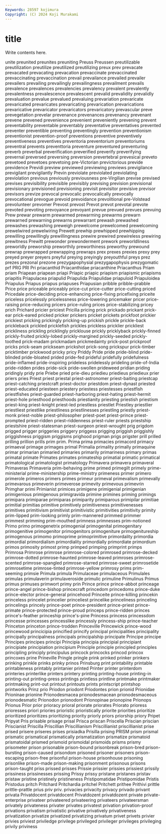 ```yaml
---
Keywords: 28597 kojimura
Copyright: (C) 2024 Koji Murakami
---
```


# title

Write contents here.



unite preunited preunites
preuniting Preuss Preussen preutilizable preutilization preutilize preutilized preutilizing preux prev
prevacate prevacated prevacating prevacation prevaccinate prevaccinated prevaccinating prevaccination prevail prevailance
prevailed prevailer prevailers prevailing prevailingly prevailingness prevailment prevails prevalence prevalences
prevalencies prevalency prevalent prevalently prevalentness prevalescence prevalescent prevalid prevalidity prevalidly
prevaluation prevalue prevalued prevaluing prevariation prevaricate prevaricated prevaricates prevaricating prevarication
prevarications prevaricative prevaricator prevaricators prevaricatory prevascular preve prevegetation prevelar prevenance
prevenances prevenancy prevenant prevene prevened prevenience prevenient preveniently prevening prevent
preventability preventable preventably preventative preventatives prevented preventer preventible preventing preventingly
prevention preventionism preventionist prevention-proof preventions preventive preventively preventiveness preventives preventoria
preventorium preventoriums preventral prevents preventtoria preventure preventured preventuring preverb preverbal
preverification preverified preverify preverifying prevernal preversed preversing preversion prevertebral prevesical
preveto prevetoed prevetoes prevetoing pre-Victorian previctorious previde previdence Previdi preview
previewed previewing previews previgilance previgilant previgilantly Previn previolate previolated previolating
previolation previous previously previousness pre-Virgilian previse prevised previses previsibility previsible
previsibly prevising prevision previsional previsionary previsioned previsioning previsit previsitor previsive
previsor previsors previze prevocal prevocalic prevocalically prevocally prevocational prevogue prevoid
prevoidance prevolitional pre-Volstead prevolunteer prevomer Prevost prevost Prevot prevot prevotal
prevote prevoted prevoting prevoyance prevoyant prevue prevued prevues prevuing Prew
prewar prewarm prewarmed prewarming prewarms prewarn prewarned prewarning prewarns prewarrant
prewash prewashed prewashes prewashing preweigh prewelcome prewelcomed prewelcoming prewelwired prewelwiring
Prewett prewhip prewhipped prewhipping prewilling prewillingly prewillingness prewire prewired prewireless
prewiring prewitness Prewitt prewonder prewonderment prework preworldliness preworldly preworship preworthily
preworthiness preworthy prewound prewrap prewrapped prewrapping prewraps prex prexes prexies
prexy prey preyed preyer preyers preyful preying preyingly preyouthful preys
prez prezes prezonal prezone prezygapophysial prezygapophysis prezygomatic prf PRG PRI
Pri priacanthid Priacanthidae priacanthine Priacanthus Priam priam Priapean priapean priapi
Priapic priapic priapism priapismic priapisms priapitis Priapulacea priapulid Priapulida Priapulidae
priapuloid Priapuloidea Priapulus Priapus priapus priapuses Priapusian pribble pribble-prabble Price
price priceable priceably price-cut price-cutter price-cutting priced Pricedale price-deciding price-enhancing
price-fixing pricefixing priceite priceless pricelessly pricelessness price-lowering pricemaker pricer price-raising
price-reducing pricers price-ruling prices price-stabilizing pricey prich Prichard pricier priciest
Pricilla pricing prick prickado prickant prick-ear prick-eared pricked pricker prickers
pricket prickets prickfoot prickier prickiest pricking prickingly pricking-up prickish prickle
prickle-back prickleback prickled pricklefish prickles prickless pricklier prickliest prickliness prickling
pricklingly pricklouse prickly pricklyback prickly-finned prickly-fruited prickly-lobed prickly-margined prickly-seeded prickly-toothed
prick-madam prickmadam prickmedainty prick-post prickproof pricks prick-seam prickseam prickshot prick-song
prickspur prick-timber pricktimber prickwood pricky pricy Priddy Pride pride pride-blind
pride-blinded pride-bloated prided pride-fed prideful pridefully pridefulness pride-inflamed pride-inspiring prideless
pridelessly prideling pride-of-India pride-ridden prides pride-sick pride-swollen prideweed pridian priding
pridingly pridy prie Priebe pried prie-dieu priedieu priedieus priedieux prier
priers pries Priest priest priestal priest-astronomer priest-baiting priestcap priest-catching priestcraft
priest-doctor priestdom priest-dynast priested priest-educated priesteen priestery priestess priestesses priestfish
priestfishes priest-guarded priest-harboring priest-hating priest-hermit priest-hole priesthood priesthoods priestianity priesting
priestish priestism priest-king priest-knight priest-led priestless priestlet Priestley priestlier priestliest
priestlike priestliness priestlinesses priestling priestly priest-monk priest-noble priest-philosopher priest-poet priest-prince
priest-prompted priest-ridden priest-riddenness priest-ruler priests priestship priestshire priest-statesman priest-surgeon priest-wrought
prig prigdom prigged prigger priggeries priggery priggess prigging priggish priggishly
priggishness priggism priggisms prighood prigman prigs prigster prill prilled prilling
prillion prills prim prim. Prima prima primacies primacord primacy primaeval
primage primages primal Primalia primality primally primaquine primar primarian primaried
primaries primarily primariness primary primas primatal primate Primates primates primateship
primatial primatic primatical primatological primatologist primatology Primavera primavera primaveral Primaveras
Primaveria prim-behaving prime primed primegilt primely prime-ministerial prime-ministership prime-ministry primeness
primer primero primerole primeros primers primes primeur primeval primevalism primevally
primevarous primeverin primeverose primevity primevous primevrin Primghar primi Primianist primices
primigene primigenial primigenian primigenious primigenous primigravida primine primines priming primings
primipara primiparae primiparas primiparity primiparous primipilar primitiae primitial primitias primitive
primitively primitiveness primitivenesses primitives primitivism primitivist primitivistic primitivities primitivity primity
prim-lipped prim-looking primly prim-mannered primmed primmer primmest primming prim-mouthed primness
primnesses prim-notioned Primo primo primogenetrix primogenial primogenital primogenitary primogenitive primogenitor
primogenitors primogeniture primogenitureship primogenous primomo primoprime primoprimitive primordality primordia primordial
primordialism primordiality primordially primordiate primordium primos primosity primost primp primped
primping primprint primps Primrosa Primrose primrose primrose-colored primrosed primrose-decked primrose-dotted
primrose-haunted primrose-leaved primroses primrose-scented primrose-spangled primrose-starred primrose-sweet primrosetide primrosetime primrose-tinted
primrose-yellow primrosy prims prim-seeming primsie Primula primula Primulaceae primulaceous Primulales
primulas primulaverin primulaveroside primulic primuline Primulinus Primus primus primuses primwort
primy prin Prince prince prince-abbot princeage prince-angel prince-bishop princecraft princedom
princedoms prince-duke prince-elector prince-general princehood Princeite prince-killing princekin princeless princelet
princelier princeliest princelike princeliness princeling princelings princely prince-poet prince-president prince-priest
prince-primate prince-protected prince-proud princeps prince-ridden princes prince's-feather princeship prince's-pine Princess
princess princessdom princesse princesses princesslike princessly princess-ship prince-teacher Princeton princeton
prince-trodden Princeville Princewick prince-wood princewood princicipia princified princify principal principalities
principality principally principalness principals principalship principate Principe principe Principes principes
principi Principia principia principial principiant principiate principiation principium Principle principle
principled principles principling principly principulus princock princocks princod princox princoxes
prine Prineville Pringle pringle prink prinked prinker prinkers prinking prinkle
prinks prinky prinos Prinsburg print printability printable printableness printably printanier
printed Printer printer printerdom printeries printerlike printers printery printing printing-house
printing-in printing-out printing-press printings printless printline printmake printmaker printmaking print-out
printout printouts prints printscript printshop printworks Prinz prio Priodon priodont
Priodontes prion prionid Prionidae Prioninae prionine Prionodesmacea prionodesmacean prionodesmaceous prionodesmatic
Prionodon prionodont Prionopinae prionopine Prionops Prionus Prior prior prioracy prioral
priorate priorates Priorato prioress prioresses priori priories prioristic prioristically priorite
priorities prioritize prioritized prioritizes prioritizing priority priorly priors priorship priory
Pripet Pripyat Pris prisable prisage prisal Prisca priscan Priscella Priscian
priscian Priscianist Priscilla Priscillian Priscillianism Priscillianist priscillianist prise prised prisere
priseres prises prisiadka Prisilla prising PRISM prism prismal prismatic prismatical
prismatically prismatization prismatize prismatoid prismatoidal prismed prismoid prismoidal prismoids prisms
prismy prisometer prison prisonable prison-bound prisonbreak prison-bred prison-bursting prison-caused prisondom
prisoned prisoner prisoners prison-escaping prison-free prisonful prison-house prisonhouse prisoning prisonlike
prison-made prison-making prisonment prisonous prisons prison-taught priss prissed prisses Prissie
prissier prissies prissiest prissily prissiness prissinesses prissing Prissy prissy pristane
pristanes pristav pristaw pristine pristinely pristineness Pristipomatidae Pristipomidae Pristis Pristodus
pritch Pritchard Pritchardia pritchel Pritchett prithee Prithivi prittle prittle-prattle prius
priv priv. privacies privacity privacy privado privant privata Privatdocent privatdocent
Privatdozent privatdozent private private-enterprise privateer privateered privateering privateers privateersman privately
privateness privater privates privatest privation privation-proof privations privatism privatistic privative
privatively privativeness privatization privatize privatized privatizing privatum privet privets privier
privies priviest priviledge privilege privileged privileger privileges privileging privily priviness
